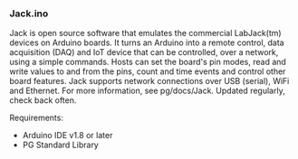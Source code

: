 ### Jack.ino

Jack is open source software that emulates the commercial LabJack(tm) devices on Arduino boards. It turns an Arduino into a remote control, data acquisition (DAQ) and IoT device that can be controlled, over a network, using a simple commands. Hosts can set the board's pin modes, read and write values to and from the pins, count and time events and control other board features. Jack supports network connections over USB (serial), WiFi and Ethernet. For more information, see pg/docs/Jack. Updated  regularly, check back often.

Requirements:

- Arduino IDE v1.8 or later  
- PG Standard Library
